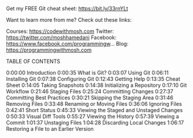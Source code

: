 
 Get my FREE Git cheat sheet:
https://bit.ly/33rnYLt

 Want to learn more from me? Check out these links: 

Courses: https://codewithmosh.com
Twitter: https://twitter.com/moshhamedani
Facebook: https://www.facebook.com/programmingw...
Blog: https://programmingwithmosh.com 

TABLE OF CONTENTS 

0:00:00 Introduction
0:00:35 What is Git?
0:03:07 Using Git
0:06:11 Installing Git
0:07:38 Configuring Git
0:12:43 Getting Help
0:13:35 Cheat Sheet
0:14:05 Taking Snapshots 
0:14:38 Initializing a Repository 
0:17:10 Git Workflow
0:21:46 Staging Files
0:25:24 Committing Changes
0:27:37 Committing Best Practices
0:30:21 Skipping the Staging Area
0:31:46 Removing Files
0:33:48 Renaming or Moving Files
0:36:06 Ignoring Files
0:42:41 Short Status
0:45:33 Viewing the Staged and Unstaged Changes 
0:50:33 Visual Diff Tools
0:55:27 Viewing the History
0:57:39 Viewing a Commit
1:01:37 Unstaging Files
1:04:28 Discarding Local Changes
1:06:17 Restoring a File to an Earlier Version 
